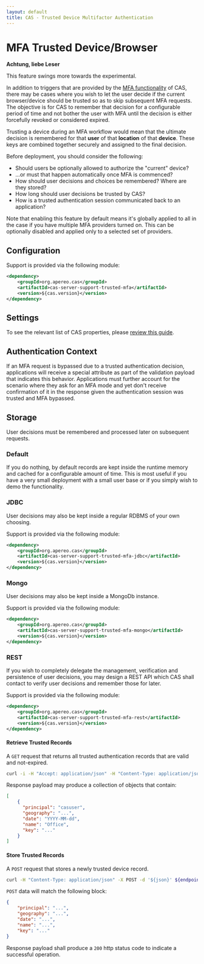 ```yaml
---
layout: default
title: CAS - Trusted Device Multifactor Authentication
---
```


# MFA Trusted Device/Browser 

<div class="alert alert-warning"><strong>Achtung, liebe Leser</strong><p>This feature swings more towards the experimental.</p></div>

In addition to triggers that are provided by the [MFA functionality](Configuring-Multifactor-Authentication.html) of CAS, there may be
cases where you wish to let the user decide if the current browser/device should be trusted so as to skip subsequent MFA requests. The
objective is for CAS to remember that decision for a configurable period of time and not bother the user with MFA until the decision
is either forcefully revoked or considered expired.

Trusting a device during an MFA workflow would mean that the ultimate decision is remembered for that **user** of that **location**
of that **device**. These keys are combined together securely and assigned to the final decision. 

Before deployment, you should consider the following:

- Should users be optionally allowed to authorize the "current" device?
- ...or must that happen automatically once MFA is commenced?
- How should user decisions and choices be remembered? Where are they stored?
- How long should user decisions be trusted by CAS?
- How is a trusted authentication session communicated back to an application?

Note that enabling this feature by default means it's globally applied to all in the case if you have multiple MFA providers turned on.
This can be optionally disabled and applied only to a selected set of providers. 

## Configuration

Support is provided via the following module:

```xml
<dependency>
    <groupId>org.apereo.cas</groupId>
    <artifactId>cas-server-support-trusted-mfa</artifactId>
    <version>${cas.version}</version>
</dependency>
```

## Settings

To see the relevant list of CAS properties, please [review this guide](Configuration-Properties.html).

## Authentication Context

If an MFA request is bypassed due to a trusted authentication decision, applications will receive a special attribute as part of
the validation payload that indicates this behavior. Applications must further account for the scenario where they ask for an MFA 
mode and yet don't receive confirmation of it in the response given the authentication session was trusted and MFA bypassed.

## Storage

User decisions must be remembered and processed later on subsequent requests.

### Default

If you do nothing, by default records are kept inside the runtime memory and cached for a configurable amount of time. 
This is most useful if you have a very small deployment with a small user base or if you simply wish to demo the functionality.

### JDBC

User decisions may also be kept inside a regular RDBMS of your own choosing.

Support is provided via the following module:

```xml
<dependency>
    <groupId>org.apereo.cas</groupId>
    <artifactId>cas-server-support-trusted-mfa-jdbc</artifactId>
    <version>${cas.version}</version>
</dependency>
```

### Mongo

User decisions may also be kept inside a MongoDb instance.

Support is provided via the following module:

```xml
<dependency>
    <groupId>org.apereo.cas</groupId>
    <artifactId>cas-server-support-trusted-mfa-mongo</artifactId>
    <version>${cas.version}</version>
</dependency>
```

### REST

If you wish to completely delegate the management, verification and persistence of user decisions, you may design a REST API
which CAS shall contact to verify user decisions and remember those for later.

Support is provided via the following module:

```xml
<dependency>
    <groupId>org.apereo.cas</groupId>
    <artifactId>cas-server-support-trusted-mfa-rest</artifactId>
    <version>${cas.version}</version>
</dependency>
```

#### Retrieve Trusted Records

A `GET` request that returns all trusted authentication records that are valid and not-expired.

```bash
curl -i -H "Accept: application/json" -H "Content-Type: application/json" -X GET ${endpointUrl}/[principal]
```

Response payload may produce a collection of objects that contain:

```json
[
    {
      "principal": "casuser",
      "geography": "...",
      "date": "YYYY-MM-dd",
      "name": "Office",
      "key": "..."
    }
]
```

#### Store Trusted Records

A `POST` request that stores a newly trusted device record.

```bash
curl -H "Content-Type: application/json" -X POST -d '${json}' ${endpointUrl}
```

`POST` data will match the following block:
 
```json
{
    "principal": "...",
    "geography": "...",
    "date": "...",
    "name": "...",
    "key": "..."
}
```

Response payload shall produce a `200` http status code to indicate a successful operation.


